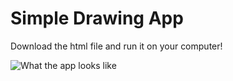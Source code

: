 # Simple Drawing App

Download the html file and run it on your computer!

![What the app looks like](https://i.imgur.com/BdLw6Qg.jpg)
